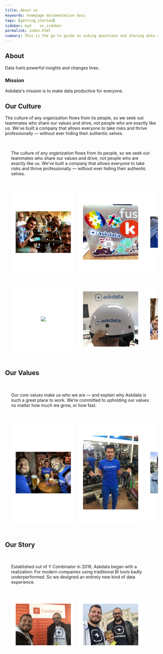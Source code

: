 ```yaml
---
title: About us
keywords: homepage documentation docs
tags: [getting_started]
sidebar: myd	oc_sidebar
permalink: index.html
summary: This is the go-to guide on asking questions and sharing data cards using Askdata. You’ll learn in depth about how questions are expressed, how to chart data cards, as well as how to share data cards and create feeds.
---
```


## About

Data fuels powerful insights and changes lives.

### Mission

Askdata's mission is to make data productive for everyone.


## Our Culture

The culture of any organization flows from its people, so we seek out teammates who share our values and drive, not people who are exactly like us. We’ve built a company that allows everyone to take risks and thrive professionally — without ever hiding their authentic selves.

<style>
	:root {
  --gutter: 20px;
}

.app {
  padding: var(--gutter) 0;
  display: grid;
  grid-gap: var(--gutter) 0;
  grid-template-columns: var(--gutter) 1fr var(--gutter);
  align-content: start;
}

.app > * {
  grid-column: 2 / -2;
}

.app > .full {
  grid-column: 1 / -1;
}

.hs {
  display: grid;
  grid-gap: calc(var(--gutter) / 2);
  grid-template-columns: 10px;
  grid-template-rows: minmax(150px, 1fr);
  grid-auto-flow: column;
  grid-auto-columns: calc(50% - var(--gutter) * 2);

  overflow-x: scroll;
  scroll-snap-type: x proximity;
  padding-bottom: calc(.75 * var(--gutter));
  margin-bottom: calc(-.25 * var(--gutter));
}

.hs:before,
.hs:after {
  content: '';
  width: 10px;
}


ul {
  list-style: none;
  padding: 0;
}

.app {
  background: var(--blue-100);
  overflow-y: scroll;
}

.hs > li,
.item {
  scroll-snap-align: center;
  padding: calc(var(--gutter) / 2 * 1.5);
  display: flex;
  flex-direction: column;
  justify-content: center;
  align-items: center;
  background: #fff;
  border-radius: 8px;
}

.cover {
  object-fit: cover;
}

.no-scrollbar {
  scrollbar-width: none;
  margin-bottom: 0;
  padding-bottom: 0;
}
.no-scrollbar::-webkit-scrollbar {
  display: none;
}
</style>

<div class="app">
	<p>The culture of any organization flows from its people, so we seek out teammates who share our values and drive, not people who are exactly like us. We’ve built a company that allows everyone to take risks and thrive professionally — without ever hiding their authentic selves.</p>
  
  <ul class="hs full">
    <li class="item"><img src="/media/company/culture1.gif" class="cover"></li>
    <li class="item"><img src="/media/company/culture4.png" class="cover"></li>
    <li class="item"><img src="/media/company/culture5.png" class="cover"></li>
    <li class="item"><img src="/media/company/culture12.png" class="cover"></li>
    <li class="item"><img src="/media/company/culture9.png" class="cover"></li>
    <li class="item"><img src="/media/company/culture27.png" class="cover"></li>
  
  </ul>
  
  <ul class="hs full">
    <li class="item"><img src="/media/company/culture2.gif" class="cover"></li>
    <li class="item"><img src="/media/company/culture10.png" class="cover"></li>
    <li class="item"><img src="/media/company/culture26.png" class="cover"></li>
    <li class="item"><img src="/media/company/culture11.png" class="cover"></li>
    <li class="item"><img src="/media/company/culture29.png" class="cover"></li>
    <li class="item"><img src="/media/company/culture30.png" class="cover"></li>
    
  </ul>
</div>
  

## Our Values

<div class="app">
	<p>Our core values make us who we are — and explain why Askdata is such a great place to work. We’re committed to upholding our values no matter how much we grow, or how fast.</p>
  
 <ul class="hs full">
    <li class="item"><img src="/media/company/culture22.png" class="cover"></li>
      <li class="item"><img src="/media/company/culture23.png" class="cover"></li>
    <li class="item"><img src="/media/company/culture19.png" class="cover"></li>
    <li class="item"><img src="/media/company/culture21.png" class="cover"></li>
    <li class="item"><img src="/media/company/culture24.png" class="cover"></li>
    <li class="item"><img src="/media/company/culture28.png" class="cover"></li>
  </ul>

</div>


## Our Story

<div class="app">
	<p>Established out of Y Combinator in 2019, Askdata began with a realization: For modern companies using traditional BI tools badly underperformed. So we designed an entirely new kind of data experience.</p>
  
 <ul class="hs full">
    <li class="item"><img src="/media/company/story1.png" class="cover"></li>
    <li class="item"><img src="/media/company/story2.png" class="cover"></li>
  </ul>

</div>
